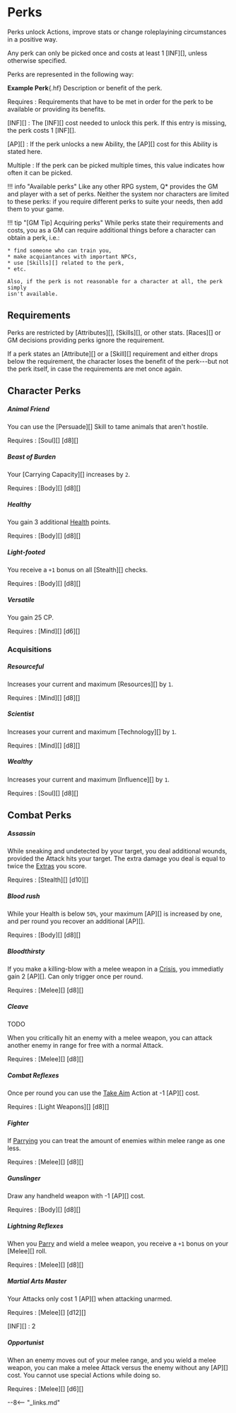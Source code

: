 # Perks

Perks unlock Actions, improve stats or change roleplayining circumstances in a
positive way.

Any perk can only be picked once and costs at least 1 [INF][], unless otherwise
specified.

Perks are represented in the following way:

<div class="qs-list-test full-width p" markdown="1">

**Example Perk**{.hf} Description or benefit of the perk.

Requires
:   Requirements that have to be met in order for the perk to be available or
providing its benefits.

[INF][]
:   The [INF][] cost needed to unlock this perk. If this entry is missing, the
perk costs 1 [INF][].

[AP][]
:   If the perk unlocks a new Ability, the [AP][] cost for this Ability is stated
here.

Multiple
:   If the perk can be picked multiple times, this value indicates how often it
can be picked.

</div>

!!! info "Available perks"
    Like any other RPG system, Q* provides the GM and player with a set of
    perks. Neither the system nor characters are limited to these perks: if
    you require different perks to suite your needs, then add them to your
    game.

!!! tip "[GM Tip] Acquiring perks"
    While perks state their requirements and costs, you as a GM can require
    additional things before a character can obtain a perk, i.e.:

    * find someone who can train you,
    * make acquiantances with important NPCs,
    * use [Skills][] related to the perk,
    * etc.

    Also, if the perk is not reasonable for a character at all, the perk simply
    isn't available.

## Requirements

Perks are restricted by [Attributes][], [Skills][], or other stats. [Races][] or
GM decisions providing perks ignore the requirement.

If a perk states an [Attribute][] or a [Skill][] requirement and either drops
below the requirement, the character loses the benefit of the perk---but not the
perk itself, in case the requirements are met once again.

## Character Perks

<div class="qs-list-test full-width" markdown="1">

##### Animal Friend

You can use the [Persuade][] Skill to tame animals that aren't hostile.

Requires
:   [Soul][] [d8][]

##### Beast of Burden

Your [Carrying Capacity][] increases by `2`.

Requires
:   [Body][] [d8][]

##### Healthy

You gain 3 additional [Health](/character/#health-hp) points.

Requires
:   [Body][] [d8][]

##### Light-footed

You receive a `+1` bonus on all [Stealth][] checks.

Requires
:   [Body][] [d8][]

##### Versatile

You gain 25 CP.

Requires
:   [Mind][] [d6][]

</div>

### Acquisitions

<div class="qs-list-test full-width" markdown="1">

##### Resourceful

Increases your current and maximum [Resources][] by `1`.

Requires
:   [Mind][] [d8][]

##### Scientist

Increases your current and maximum [Technology][] by `1`.

Requires
:   [Mind][] [d8][]

##### Wealthy

Increases your current and maximum [Influence][] by `1`.

Requires
:   [Soul][] [d8][]

</div>

## Combat Perks

<div class="qs-list-test full-width" markdown="1">

##### Assassin

While sneaking and undetected by your target, you deal additional wounds,
provided the Attack hits your target. The extra damage you deal is equal to
twice the [Extras](/character/skills/#extras) you score.

Requires
:   [Stealth][] [d10][]

##### Blood rush

While your Health is below `50%`, your maximum [AP][] is increased by one, and
per round you recover an additional [AP][].

Requires
:   [Body][] [d8][]

##### Bloodthirsty

If you make a killing-blow with a melee weapon in a [Crisis](/crisis), you
immediatly gain 2 [AP][]. Can only trigger once per round.

Requires
:   [Melee][] [d8][]

##### Cleave

TODO

When you critically hit an enemy with a melee weapon, you can attack another
enemy in range for free with a normal Attack.

Requires
:   [Melee][] [d8][]

##### Combat Reflexes

Once per round you can use the [Take Aim](/crisis#take-aim) Action at -1 [AP][]
cost.

Requires
:   [Light Weapons][] [d8][]

##### Fighter

If [Parrying](/crisis#parrying) you can treat the amount of enemies within melee
range as one less.

Requires
:   [Melee][] [d8][]

##### Gunslinger

Draw any handheld weapon with -1 [AP][] cost.

Requires
:   [Body][] [d8][]

##### Lightning Reflexes

When you [Parry](/crisis#parrying) and wield a melee weapon, you receive a `+1`
bonus on your [Melee][] roll.

Requires
:   [Melee][] [d8][]

##### Martial Arts Master

Your Attacks only cost 1 [AP][] when attacking unarmed.

Requires
:   [Melee][] [d12][]

[INF][]
:   2

##### Opportunist

When an enemy moves out of your melee range, and you wield a melee weapon, you
can make a melee Attack versus the enemy without any [AP][] cost. You cannot use
special Actions while doing so.

Requires
:   [Melee][] [d6][]

</div>

--8<-- "_links.md"
